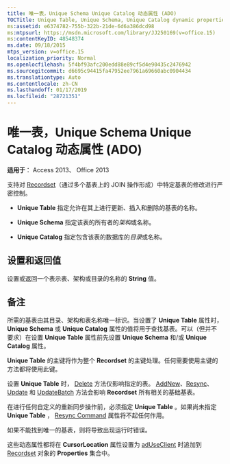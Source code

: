 ```yaml
---
title: 唯一表，Unique Schema Unique Catalog 动态属性 (ADO)
TOCTitle: Unique Table, Unique Schema, Unique Catalog dynamic properties (ADO)
ms:assetid: e6374782-755b-322b-21de-6d6a386dcd98
ms:mtpsurl: https://msdn.microsoft.com/library/JJ250169(v=office.15)
ms:contentKeyID: 48548374
ms.date: 09/18/2015
mtps_version: v=office.15
localization_priority: Normal
ms.openlocfilehash: 5f4bf93afc200edd88e89cf5d4e90435c2476942
ms.sourcegitcommit: d6695c94415fa47952ee7961a69660abc0904434
ms.translationtype: Auto
ms.contentlocale: zh-CN
ms.lasthandoff: 01/17/2019
ms.locfileid: "28721351"
---
```

# <a name="unique-table-unique-schema-unique-catalog-dynamic-properties-ado"></a>唯一表，Unique Schema Unique Catalog 动态属性 (ADO)


**适用于**： Access 2013、 Office 2013

支持对 [Recordset](recordset-object-ado.md)（通过多个基表上的 JOIN 操作形成）中特定基表的修改进行严密控制。

  - **Unique Table** 指定允许在其上进行更新、插入和删除的基表的名称。

  - **Unique Schema** 指定该表的所有者的*架构*或名称。

  - **Unique Catalog** 指定包含该表的数据库的*目录*或名称。

## <a name="settings-and-return-values"></a>设置和返回值

设置或返回一个表示表、架构或目录的名称的 **String** 值。

## <a name="remarks"></a>备注

所需的基表由其目录、架构和表名称唯一标识。当设置了 **Unique Table** 属性时， **Unique Schema** 或 **Unique Catalog** 属性的值将用于查找基表。可以（但并不要求）在设置 **Unique Table** 属性前先设置 **Unique Schema** 和/或 **Unique Catalog** 属性。

**Unique Table** 的主键将作为整个 **Recordset** 的主键处理。任何需要使用主键的方法都将使用此键。

设置 **Unique Table** 时， [Delete](delete-method-ado-recordset.md) 方法仅影响指定的表。 [AddNew](addnew-method-ado.md)、[Resync](resync-method-ado.md)、[Update](update-method-ado.md) 和 [UpdateBatch](updatebatch-method-ado.md) 方法会影响 **Recordset** 所有相关的基础基表。

在进行任何自定义的重新同步操作前，必须指定 **Unique Table** 。如果尚未指定 **Unique Table** ， [Resync Command](resync-command-property-dynamic-ado.md) 属性将不起任何作用。

如果不能找到唯一的基表，则将导致出现运行时错误。

这些动态属性都将在 **CursorLocation** 属性设置为 [adUseClient](properties-collection-ado.md) 时追加到 [Recordset](cursorlocation-property-ado.md) 对象的 **Properties** 集合中。

